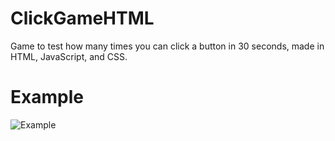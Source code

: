# ClickGameHTML
Game to test how many times you can click a button in 30 seconds, made in HTML, JavaScript, and CSS.

# Example
![Example](https://raw.githubusercontent.com/armaancha/ClickGameHTML/main/images/ClickGameHTML.gif)

